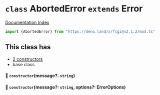 # `class` AbortedError `extends` Error

[Documentation Index](../README.md)

```ts
import {AbortedError} from "https://deno.land/x/fcgi@v2.1.2/mod.ts"
```

## This class has

- [2 constructors](#-constructormessage-string)
- base class


#### 🔧 `constructor`(message?: `string`)



#### 🔧 `constructor`(message?: `string`, options?: ErrorOptions)



